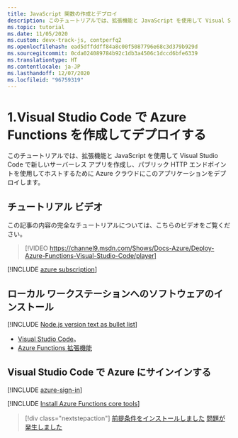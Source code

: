 ```yaml
---
title: JavaScript 関数の作成とデプロイ
description: このチュートリアルでは、拡張機能と JavaScript を使用して Visual Studio Code で新しいサーバーレス アプリを作成し、パブリック HTTP エンドポイントを使用してホストするために Azure クラウドにこのアプリケーションをデプロイします。
ms.topic: tutorial
ms.date: 11/05/2020
ms.custom: devx-track-js, contperfq2
ms.openlocfilehash: ead5dffddff84a8c00f5087796e68c3d379b929d
ms.sourcegitcommit: 0cda024089784b92c1db3a4506c1dccd6bfe6339
ms.translationtype: HT
ms.contentlocale: ja-JP
ms.lasthandoff: 12/07/2020
ms.locfileid: "96759319"
---
```

# <a name="1-create-and-deploy-azure-functions-from-visual-studio-code"></a>1.Visual Studio Code で Azure Functions を作成してデプロイする

このチュートリアルでは、拡張機能と JavaScript を使用して Visual Studio Code で新しいサーバーレス アプリを作成し、パブリック HTTP エンドポイントを使用してホストするために Azure クラウドにこのアプリケーションをデプロイします。

## <a name="walkthrough-video"></a>チュートリアル ビデオ

この記事の内容の完全なチュートリアルについては、こちらのビデオをご覧ください。

> [!VIDEO https://channel9.msdn.com/Shows/Docs-Azure/Deploy-Azure-Functions-Visual-Studio-Code/player]

[!INCLUDE [azure subscription](../includes/environment-subscription-h2.md)]

## <a name="install-software-to-local-workstation"></a>ローカル ワークステーションへのソフトウェアのインストール

[!INCLUDE [Node.js version text as bullet list](../includes/environment-nodejs-bullet-list.md)]
- [Visual Studio Code](https://code.visualstudio.com/)。
- [Azure Functions 拡張機能](https://marketplace.visualstudio.com/items?itemName=ms-azuretools.vscode-azurefunctions)

## <a name="sign-in-to-azure-in-visual-studio-code"></a>Visual Studio Code で Azure にサインインする

[!INCLUDE [azure-sign-in](../includes/azure-sign-in-vscode.md)]

[!INCLUDE [Install Azure Functions core tools](../includes/environment-functions-core-tools.md)]

> [!div class="nextstepaction"]
> [前提条件をインストールしました](tutorial-vscode-serverless-node-create-local.md) [問題が発生しました](https://www.research.net/r/PWZWZ52?tutorial=node-deployment-azurefunctions&step=getting-started)
